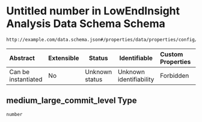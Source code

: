 # Untitled number in LowEndInsight Analysis Data Schema Schema

```txt
http://example.com/data.schema.json#/properties/data/properties/config/properties/medium_large_commit_level
```




| Abstract            | Extensible | Status         | Identifiable            | Custom Properties | Additional Properties | Access Restrictions | Defined In                                                                        |
| :------------------ | ---------- | -------------- | ----------------------- | :---------------- | --------------------- | ------------------- | --------------------------------------------------------------------------------- |
| Can be instantiated | No         | Unknown status | Unknown identifiability | Forbidden         | Allowed               | none                | [data.schema.json\*](../../out/schema/v1/data.schema.json "open original schema") |

## medium_large_commit_level Type

`number`
